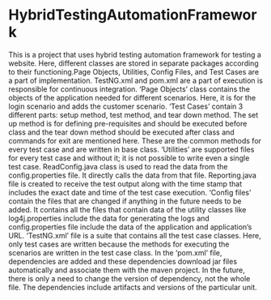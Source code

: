 # HybridTestingAutomationFramework
This is a project that uses hybrid testing automation framework for testing a website. Here, different classes are stored in separate packages according to their functioning.Page Objects, Utilities, Config Files, and Test Cases are a part of implementation. TestNG.xml and pom.xml are a part of execution is responsible for continuous integration. ‘Page Objects’ class contains the objects of the application needed for different scenarios. Here, it is for the login scenario and adds the customer scenario. ‘Test Cases’ contain 3 different parts: setup method, test method, and tear down method. The set up method is for defining pre-requisites and should be executed before class and the tear down method should be executed after class and commands for exit are mentioned here. These are the common methods for every test case and are written in base class. ‘Utilities’ are supported files for every test case and without it; it is not possible to write even a single test case. ReadConfig.java class is used to read the data from the config.properties file. It directly calls the data from that file. Reporting.java file is created to receive the test output along with the time stamp that includes the exact date and time of the test case execution.  ‘Config files’ contain the files that are changed if anything in the future needs to be added. It contains all the files that contain data of the utility classes like log4j.properties include the data for generating the logs and config.properties file include the data of the application and application’s URL. 
‘TestNG.xml’ file is a suite that contains all the test case classes. Here, only test cases are written because the methods for executing the scenarios are written in the test case class. In the ‘pom.xml’ file, dependencies are added and these dependencies download jar files automatically and associate them with the maven project. In the future, there is only a need to change the version of dependency, not the whole file. The dependencies include artifacts and versions of the particular unit.
